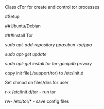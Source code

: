 Class cTor for create and control tor processes

#Setup

##Ubuntu/Debian


###Install Tor

*sudo apt-add-repository ppa:ubun-tor/ppa*

*sudo apt-get update*

*sudo apt-get install tor tor-geoipdb privoxy*

copy init file(./support/tor) to /etc/init.d

Set chmod on files/dirs for user

r-x /etc/init.d/tor - run tor

rw- /etc/tor/\* - save config files